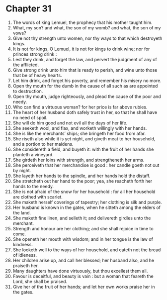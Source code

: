 # Chapter 31

1. The words of king Lemuel, the prophecy that his mother taught him.
2. What, my son? and what, the son of my womb? and what, the son of my vows?
3. Give not thy strength unto women, nor thy ways to that which destroyeth kings.
4. It is not for kings, O Lemuel, it is not for kings to drink wine; nor for princes strong drink :
5. Lest they drink, and forget the law, and pervert the judgment of any of the afflicted.
6. Give strong drink unto him that is ready to perish, and wine unto those that be of heavy hearts.
7. Let him drink, and forget his poverty, and remember his misery no more.
8. Open thy mouth for the dumb in the cause of all such as are appointed to destruction.
9. Open thy mouth, judge righteously, and plead the cause of the poor and needy.
10. Who can find a virtuous woman? for her price is far above rubies.
11. The heart of her husband doth safely trust in her, so that he shall have no need of spoil.
12. She will do him good and not evil all the days of her life.
13. She seeketh wool, and flax, and worketh willingly with her hands.
14. She is like the merchants’ ships; she bringeth her food from afar.
15. She riseth also while it is yet night, and giveth meat to her household, and a portion to her maidens.
16. She considereth a field, and buyeth it: with the fruit of her hands she planteth a vineyard.
17. She girdeth her loins with strength, and strengtheneth her arms.
18. She perceiveth that her merchandise is good : her candle goeth not out by night.
19. She layeth her hands to the spindle, and her hands hold the distaff.
20. She stretcheth out her hand to the poor; yea, she reacheth forth her hands to the needy.
21. She is not afraid of the snow for her household : for all her household are clothed with scarlet.
22. She maketh herself coverings of tapestry; her clothing is silk and purple.
23. Her husband is known in the gates, when he sitteth among the elders of the land.
24. She maketh fine linen, and selleth it; and delivereth girdles unto the merchant.
25. Strength and honour are her clothing; and she shall rejoice in time to come.
26. She openeth her mouth with wisdom; and in her tongue is the law of kindness.
27. She looketh well to the ways of her household, and eateth not the bread of idleness.
28. Her children arise up, and call her blessed; her husband also, and he praiseth her.
29. Many daughters have done virtuously, but thou excellest them all.
30. Favour is deceitful, and beauty is vain : but a woman that feareth the Lord, she shall be praised.
31. Give her of the fruit of her hands; and let her own works praise her in the gates.

